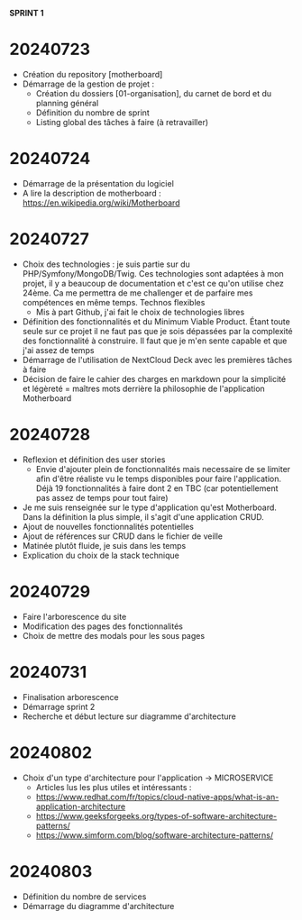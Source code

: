 **SPRINT 1**

# 20240723
+ Création du repository [motherboard]
+ Démarrage de la gestion de projet :
  + Création du dossiers [01-organisation], du carnet de bord et du planning général
  + Définition du nombre de sprint
  + Listing global des tâches à faire (à retravailler)

# 20240724
+ Démarrage de la présentation du logiciel
+ A lire la description de motherboard : https://en.wikipedia.org/wiki/Motherboard

# 20240727
+ Choix des technologies : je suis partie sur du PHP/Symfony/MongoDB/Twig. Ces technologies sont adaptées à mon projet, il y a beaucoup de documentation et c'est ce qu'on utilise chez 24ème. Ca me permettra de me challenger et de parfaire mes compétences en même temps. Technos flexibles
  + Mis à part Github, j'ai fait le choix de technologies libres
+ Définition des fonctionnalités et du Minimum Viable Product. Étant toute seule sur ce projet il ne faut pas que je sois dépassées par la complexité des fonctionnalité à construire. Il faut que je m'en sente capable et que j'ai assez de temps
+ Démarrage de l'utilisation de NextCloud Deck avec les premières tâches à faire
+ Décision de faire le cahier des charges en markdown pour la simplicité et légèreté = maîtres mots derrière la philosophie de l'application Motherboard

# 20240728
+ Reflexion et définition des user stories
  + Envie d'ajouter plein de fonctionnalités mais necessaire de se limiter afin d'être réaliste vu le temps disponibles pour faire l'application. Déjà 19 fonctionnalités à faire dont 2 en TBC (car potentiellement pas assez de temps pour tout faire)
+ Je me suis renseignée sur le type d'application qu'est Motherboard. Dans la définition la plus simple, il s'agit d'une application CRUD.
+ Ajout de nouvelles fonctionnalités potentielles
+ Ajout de références sur CRUD dans le fichier de veille
+ Matinée plutôt fluide, je suis dans les temps
+ Explication du choix de la stack technique

# 20240729
+ Faire l'arborescence du site
+ Modification des pages des fonctionnalités
+ Choix de mettre des modals pour les sous pages

# 20240731
+ Finalisation arborescence
+ Démarrage sprint 2
+ Recherche et début lecture sur diagramme d'architecture

# 20240802
+ Choix d'un type d'architecture pour l'application -> MICROSERVICE
  - Articles lus les plus utiles et intéressants :
  - https://www.redhat.com/fr/topics/cloud-native-apps/what-is-an-application-architecture
  - https://www.geeksforgeeks.org/types-of-software-architecture-patterns/
  - https://www.simform.com/blog/software-architecture-patterns/

# 20240803
+ Définition du nombre de services
+ Démarrage du diagramme d'architecture